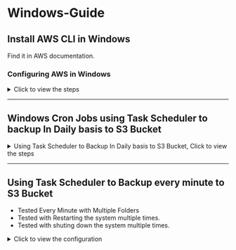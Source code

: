 # Windows-Guide
## Install AWS CLI in Windows
Find it in AWS documentation.

### Configuring AWS in Windows

<details>
  <summary>Click to view the steps</summary>

## 1) Create the profile (one-time)

In **CMD or PowerShell**:

```bash
aws configure --profile my-sync-profile
```

Enter your Access Key, Secret, and Region (e.g. `ap-south-1`).

This writes:

* `%UserProfile%\.aws\credentials`
* `%UserProfile%\.aws\config`

---

## 2) Make it the default for your terminals

Pick **one** of these (both work):

### A) Persist for future sessions (recommended)

**CMD:**

```cmd
setx AWS_DEFAULT_PROFILE "my-sync-profile"
setx AWS_DEFAULT_REGION "ap-south-1"
```

**PowerShell:**

```powershell
setx AWS_DEFAULT_PROFILE "my-sync-profile"
setx AWS_DEFAULT_REGION "ap-south-1"
```

> Close & reopen the terminal after `setx`.

### B) Just for the current window (temporary)

**CMD:**

```cmd
set AWS_PROFILE=my-sync-profile
set AWS_DEFAULT_REGION=ap-south-1
```

**PowerShell:**

```powershell
$env:AWS_PROFILE = "my-sync-profile"
$env:AWS_DEFAULT_REGION = "ap-south-1"
```

> `AWS_PROFILE` and `AWS_DEFAULT_PROFILE` behave the same for choosing the default.

---

## 3) Make it the default for Task Scheduler

You have two tidy options. Use whichever matches how your task runs.

### Option 3A — Inject env var in the **Action** (works with any user/SYSTEM)

**If your task runs a batch (`.bat`) via CMD:**

```cmd
SCHTASKS /Change /TN "S3DailySync" /TR "cmd.exe /c set AWS_PROFILE=my-sync-profile&& set AWS_DEFAULT_REGION=ap-south-1&& C:\scripts\s3sync.bat"
```

**If your task runs a PowerShell script:**

```cmd
SCHTASKS /Change /TN "S3DailySync" /TR "powershell.exe -NoProfile -ExecutionPolicy Bypass -Command \"$env:AWS_PROFILE='my-sync-profile'; $env:AWS_DEFAULT_REGION='ap-south-1'; & 'C:\scripts\s3sync.ps1'\""
```

> This guarantees the task uses the right profile, even when it runs as **SYSTEM** or a different account.

### Option 3B — Set inside your script (simple)

**Batch (`s3sync.bat`), add at the top:**

```bat
set AWS_PROFILE=my-sync-profile
set AWS_DEFAULT_REGION=ap-south-1
```

**PowerShell (`s3sync.ps1`), add at the top:**

```powershell
$env:AWS_PROFILE = "my-sync-profile"
$env:AWS_DEFAULT_REGION = "ap-south-1"
```

---

## 4) Verify

Run these from a new terminal (or trigger the task), then check:

```bash
aws configure list
aws sts get-caller-identity
```

You should see the profile in use and the expected IAM identity.
Optionally list your bucket to confirm access:

```bash
aws s3 ls s3://elasticbeanstalk-ap-south-1-508351649560/resources/environments/logs/
```

---

## 5) (Optional) Make `my-sync-profile` the literal `[default]`

If you **really** want no env vars at all, you can copy the credentials into the `[default]` section:

**`%UserProfile%\.aws\credentials`**

```ini
[default]
aws_access_key_id=AKIA...
aws_secret_access_key=...

[my-sync-profile]
aws_access_key_id=AKIA...
aws_secret_access_key=...
```

**`%UserProfile%\.aws\config`**

```ini
[default]
region=ap-south-1
output=json

[profile my-sync-profile]
region=ap-south-1
output=json
```

> Caution: this changes the default for **everything** on that machine/user.

---

### Quick recap

* Create it: `aws configure --profile my-sync-profile`
* Make it default:

  * Persist: `setx AWS_DEFAULT_PROFILE my-sync-profile`
  * Or inject in task action / script (`AWS_PROFILE=my-sync-profile`)
* Verify: `aws sts get-caller-identity`, `aws configure list`

That’s it — now `aws` will behave as if `my-sync-profile` is the default everywhere.

</details>

---

## Windows Cron Jobs using Task Scheduler to backup In Daily basis to S3 Bucket

<details>
  <summary>Using Task Scheduler to Backup In Daily basis to S3 Bucket, Click to view the steps</summary>

### **Step 1: Create the AWS profile**

Run this in PowerShell (replace with your real values):

```powershell
aws configure --profile mfa-session
```

It will ask:

```
AWS Access Key ID [None]: ASIAxxxx
AWS Secret Access Key [None]: xxxxx
Default region name [None]: ap-south-1
Default output format [None]: json
```

👉 After this, open the file
`C:\Users\<YourUser>\.aws\credentials`
and **add the session token** manually under `[mfa-session]`: as well as add the aws access key and secret access key after the mfa command is given in the cli

```ini
[mfa-session]
aws_access_key_id = ASIAxxxx
aws_secret_access_key = xxxxx
aws_session_token = IQoJb3JpZ2luX2Vj....
```

That’s it. ✅

---

### **Step 2: Create the PowerShell script**

Save this as `C:\scripts\s3sync.ps1`:

```powershell
# Ensure log directory exists
$LogDir = "C:\Logs"
if (!(Test-Path $LogDir)) {
    New-Item -ItemType Directory -Path $LogDir | Out-Null
}

# Date format: YYYYMMDD_HHmmss
$DateTime = (Get-Date).ToString("yyyyMMdd_HHmmss")
$LogFile  = Join-Path $LogDir "s3sync_$DateTime.log"

# Write header
"Starting sync at $DateTime" | Out-File -FilePath $LogFile -Encoding utf8

# Run sync with profile and log output
aws s3 sync "C:\Data\Reports" "s3://my-company-backups/reports/" --profile mfa-session *>> $LogFile

# Write footer
"Finished sync at $DateTime" | Out-File -FilePath $LogFile -Append -Encoding utf8
```

---
#### Before Executing the steps task
<img width="1200" height="490" alt="image" src="https://github.com/user-attachments/assets/2ee18984-e253-4944-b6e4-ce3fe6769bf8" />

### **Step 3: Schedule the Task**

Run this in PowerShell **as Administrator**:

```powershell
$Action = New-ScheduledTaskAction -Execute "powershell.exe" -Argument "-NoProfile -ExecutionPolicy Bypass -File `"`"C:\scripts\s3sync.ps1`"`""
$Trigger = New-ScheduledTaskTrigger -Daily -At 05:32
$Principal = New-ScheduledTaskPrincipal -UserId "$env:USERDOMAIN\$env:USERNAME" -LogonType Interactive
Register-ScheduledTask -TaskName "S3DailySync" -Action $Action -Trigger $Trigger -Principal $Principal -Description "Daily sync C:\Data\Reports to S3"
```

---

### **Step 4: Verify**

* Check task info:

  ```powershell
  Get-ScheduledTaskInfo -TaskName "S3DailySync"
  ```
* Check logs:

  ```powershell
  Get-Content (Get-ChildItem "C:\Logs\s3sync_*.log" | Sort-Object LastWriteTime -Descending | Select-Object -First 1)
  ```

---

#### After Executing the steps
<img width="1186" height="483" alt="image" src="https://github.com/user-attachments/assets/ce08d0fe-f4cc-454b-858a-63fea8f4ed3e" />


✅ That’s the **simplest setup**:

* Profile is stored once (`mfa-session`).
* Script always runs with `--profile mfa-session`.
* No environment variables, no exporting.

---

### Go to task scheduler GUI
- then Go to Task Scheduler Library
- Find S3DailySync and CLick on it
- In the left hand side you will find `Run` , `End` , `Disable` and other options.
- Added some files in the source local folder in the system
- Then clicked on Run
- Followed Step 4 from the above task
* Check task info:

  ```powershell
  Get-ScheduledTaskInfo -TaskName "S3DailySync"
  ```
* Check logs:

  ```powershell
  Get-Content (Get-ChildItem "C:\Logs\s3sync_*.log" | Sort-Object LastWriteTime -Descending | Select-Object -First 1)
  ```
- New task has run and the output of the above command looks like
```powershell
PS C:\Users\Mallick\.aws> Get-ScheduledTaskInfo -TaskName "S3DailySync"
LastRunTime        : 21-08-2025 16:24:15
LastTaskResult     : 0
NextRunTime        : 22-08-2025 16:13:00
NumberOfMissedRuns : 0
TaskName           : S3DailySync
TaskPath           :
PSComputerName     :
```

- In the S3 bucket folder
<img width="1200" height="572" alt="image" src="https://github.com/user-attachments/assets/bc990648-c88a-4be0-8b53-481466bd6c9c" />

</details>

---

## Using Task Scheduler to Backup every minute to S3 Bucket
- Tested Every Minute with Multiple Folders
- Tested with Restarting the system multiple times.
- Tested with shuting down the system multiple times.

<details>
  <summary>Click to view the configuration</summary>

### **Step 1: Create the AWS profile**

Run this in PowerShell (replace with your real values):

```powershell
aws configure --profile mfa-session
```

It will ask:

```
AWS Access Key ID [None]: ASIAxxxx
AWS Secret Access Key [None]: xxxxx
Default region name [None]: ap-south-1
Default output format [None]: json
```

👉 After this, open the file
`C:\Users\<YourUser>\.aws\credentials`
and **add the session token** manually under `[mfa-session]`: as well as add the aws access key and secret access key after the mfa command is given in the cli

```ini
[default]
aws_access_key_id = ASIAxxxx
aws_secret_access_key = xxxxx

[mfa-session]
aws_access_key_id = ASIAxxxx ## --> Generated from MFA Session for CLI
aws_secret_access_key = xxxxx ## --> Generated from MFA Session for CLI
aws_session_token = IQoJb3JpZ2luX2Vj.... ## --> Generated from MFA Session for CLI
```

That’s it. ✅

### **Step 2: Create the PowerShell script**
- Save this as `C:\scripts\s3sync.ps1`:

```powershell
# Ensure log directory exists
$LogDir = "C:\Logs"
if (!(Test-Path $LogDir)) {
    New-Item -ItemType Directory -Path $LogDir | Out-Null
}

# Define persistent log file
$LogFile = Join-Path $LogDir "s3sync.log"

# Add header with timestamp
$DateTime = Get-Date -Format "yyyy-MM-dd HH:mm:ss"
Add-Content $LogFile "==== Sync started at $DateTime ===="

# Run sync and append output to the log file (single-line command)
aws s3 sync "C:\Users\Testing\scripts\Data\Reports" "s3://elasticbeanstalk-ap-south-1-508351649560/sync-commands-test/" --profile mfa-session 2>&1 | Add-Content $LogFile

# Add footer with timestamp
$EndTime = Get-Date -Format "yyyy-MM-dd HH:mm:ss"
Add-Content $LogFile "==== Sync finished at $EndTime ===="
Add-Content $LogFile ""
```

### **Step 3: Schedule the Task**
Run this in PowerShell **as Administrator**:
- Repetation Duration 3 Days
```powershell
$Action = New-ScheduledTaskAction -Execute "powershell.exe" -Argument "-NoProfile -ExecutionPolicy Bypass -File "C:\Users\Testing\scripts\s3sync.ps1""
$Trigger = New-ScheduledTaskTrigger -Once -At (Get-Date).Date.AddMinutes(1) ``
    -RepetitionInterval (New-TimeSpan -Minutes 1) ``
    -RepetitionDuration (New-TimeSpan -Days 3)
$Principal = New-ScheduledTaskPrincipal -UserId "$env:USERDOMAIN\$env:USERNAME" -LogonType Interactive
Register-ScheduledTask -TaskName "S3EveryMinuteSync" -Action $Action -Trigger $Trigger -Principal $Principal -Description "Sync C:\Data\Reports to S3 every minute"
```

- Repetation Duration Max
```powershell
$Action = New-ScheduledTaskAction -Execute "powershell.exe" -Argument "-NoProfile -ExecutionPolicy Bypass -File "C:\Users\Testing\scripts\s3sync.ps1""
$Trigger = New-ScheduledTaskTrigger -Once -At (Get-Date).Date.AddMinutes(1) ``
    -RepetitionInterval (New-TimeSpan -Minutes 1) ``
    -RepetitionDuration ([TimeSpan]::MaxValue)
$Principal = New-ScheduledTaskPrincipal -UserId "$env:USERDOMAIN\$env:USERNAME" -LogonType Interactive
Register-ScheduledTask -TaskName "S3EveryMinuteSync" -Action $Action -Trigger $Trigger -Principal $Principal -Description "Sync C:\Data\Reports to S3 every minute"
$RepetitionDuration = New-TimeSpan -Days 3 ## --> We can change at the later stage anytime.
```

### **Step 4: Verify**

* Check task info:

  ```powershell
  Get-ScheduledTaskInfo -TaskName "S3DailySync"
  Get-ScheduledTask | Get-ScheduledTaskInfo | Select-Object TaskName, State, LastRunTime, NextRunTime
  Get-ScheduledTask -TaskName "S3EveryMinuteSync" | Get-ScheduledTaskInfo | Select-Object TaskName, State, LastRunTime, NextRunTime
  Get-ScheduledTask -TaskName "S3EveryMinuteSync" | Get-ScheduledTaskInfo | Select-Object TaskName, LastRunTime, LastTaskResult
  ```
* Check logs:

  ```powershell
  Get-Content (Get-ChildItem "C:\Logs\s3sync.log" | Sort-Object LastWriteTime -Descending | Select-Object -First 1)
  ```

---

### **Steps to Modify a Scheduled Task in Task Scheduler GUI**

1. **Open Task Scheduler**

   * Press **`Win + R`**
   * Type `taskschd.msc` and press **Enter**
   * This opens the **Task Scheduler** console.

2. **Locate Your Task**

   * In the **left pane**, expand:

     * **Task Scheduler Library**
     * Navigate through the scheduled tasks and find your tasks.

3. **Open Task Properties**

   * Right-click the task → Select **Properties** or After clicking your task in Task Scheduler Library, Check the Right Side Panel Under → Selected Item  → Select **Properties**
   * You’ll see multiple tabs for different settings.

4. **Modify Configuration as Needed**

   * **General Tab**

     * Change the task **name**, **description**, or **security options** (e.g., run only when user is logged on, highest privileges).
   * **Triggers Tab**

     * Click **Edit** to modify an existing trigger (like time, startup, logon, etc.)
     * Or click **New** to add another trigger.
   * **Actions Tab**

     * Edit the action (script or program to run).
     * Or add/remove actions as needed.
   * **Conditions Tab**

     * Configure conditions such as *“Start only if on AC power”* or *“Wake computer to run task.”*
   * **Settings Tab**

     * Adjust advanced settings like allowing the task to be run on demand, retry attempts, or stopping the task if it runs too long.

5. **Apply Changes**

   * Once you’ve made changes, click **OK**.
   * If prompted for credentials (when running under a different account), enter them.

6. **Test Your Task**

   * Right-click the task → Select **Run** to make sure it executes with the new configuration.
  
<details>
  <summary>Click to view the Images which was configured</summary>

- General Tab
<img width="1366" height="768" alt="image" src="https://github.com/user-attachments/assets/85c580a2-a607-430c-ad16-e41132e199bc" />

- Triggers Tab
<img width="1366" height="768" alt="image" src="https://github.com/user-attachments/assets/0e59e79e-e0dc-41e8-b72f-e302a03a32fc" />

- Actions Tab
<img width="1366" height="768" alt="image" src="https://github.com/user-attachments/assets/eefd33d6-cfa6-4cc7-92a6-a319f1f02073" />
  
</details>

---

  
</details>
